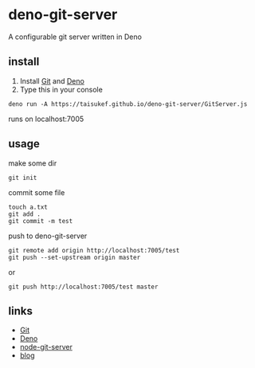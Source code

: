 # deno-git-server

A configurable git server written in Deno

## install

1. Install [Git](https://github.com/git/git) and [Deno](https://deno.land)
2. Type this in your console
```
deno run -A https://taisukef.github.io/deno-git-server/GitServer.js
```
runs on localhost:7005

## usage

make some dir
```
git init
```
commit some file
```
touch a.txt
git add .
git commit -m test
```
push to deno-git-server
```
git remote add origin http://localhost:7005/test
git push --set-upstream origin master
```
or
```
git push http://localhost:7005/test master
```

## links

- [Git](https://github.com/git/git)
- [Deno](https://github.com/denoland)
- [node-git-server](https://www.npmjs.com/package/node-git-server)
- [blog](https://fukuno.jig.jp/3237)
